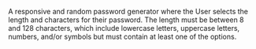 A responsive and random password generator where the User selects the length and characters for their password. 
The length must be between 8 and 128 characters, which include lowercase letters, uppercase letters, numbers, 
and/or symbols but must contain at least one of the options.
